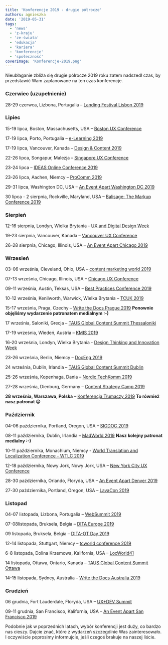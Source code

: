 ```yaml
---
title: 'Konferencje 2019 - drugie półrocze'
authors: agnieszka
date: '2019-05-31'
tags:
  - 'news'
  - 'z-kraju'
  - 'ze-świata'
  - 'edukacja'
  - 'kariera'
  - 'konferencje'
  - 'społeczność'
coverImage: 'Konferencje-2019.png'
---
```


Nieubłaganie zbliża się drugie półrocze 2019 roku zatem nadszedł czas, by
przedstawić Wam zaplanowane na ten czas konferencje.

<!--truncate-->

### **Czerwiec (uzupełnienie)**

28-29 czerwca, Lizbona, Portugalia –
[Landing Festival Lisbon 2019](https://landingfestival.com/)

### **Lipiec**

15-19 lipca, Boston, Massachusetts, USA
– [Boston UX Conference](https://www.nngroup.com/training/boston/)

17-19 lipca, Porto, Portugalia –
[e-Learning 2019](https://www.elearning-conf.org/)

17-19 lipca, Vancouver, Kanada –
[Design & Content 2019](https://content.design/)

22-26 lipca, Songapur, Malezja –
[Singapore UX Conference](https://www.nngroup.com/training/singapore/)

23-24 lipca –
[IDEAS Online Conference 2019](https://ideas.infomanagementcenter.com/)

23-26 lipca, Aachen, Niemcy – [ProComm 2019](https://attend.ieee.org/procomm/)

29-31 lipca, Washington DC, USA –
[An Event Apart Washington DC 2019](https://aneventapart.com/event/washington-dc-2019)

30 lipca - 2 sierpnia, Rockville, Maryland, USA –
[Balisage: The Markup Conference 2019](http://www.balisage.net/)

### **Sierpień**

12-16 sierpnia, Londyn, Wielka Brytania -
[UX and Digital Design Week](https://futurelondonacademy.co.uk/en/course/ux-and-digital-design)

19-23 sierpnia, Vancouver, Kanada –
[Vancouver UX Conference](https://www.nngroup.com/training/vancouver/)

26-28 sierpnia, Chicago, Illinois, USA –
[An Event Apart Chicago 2019](https://aneventapart.com/event/chicago-2019)

### **Wrzesień**

03-06 września, Cleveland, Ohio, USA –
[content marketing world 2019](https://www.contentmarketingworld.com/)

07-13 września, Chicago, Illinois, USA –
[Chicago UX Conference](https://www.nngroup.com/training/chicago/)

09-11 września, Austin, Teksas, USA –
[Best Practices Conference 2019](https://bp.infomanagementcenter.com/)

10-12 września, Kenilworth, Warwick, Wielka Brytania –
[TCUK 2019](http://technicalcommunicationuk.com/)

15-17 września, Praga, Czechy –
[Write the Docs Prague 2019](http://www.writethedocs.org/conf/prague/2019/)
**Ponownie objęliśmy wydarzenie patronatem medialnym :-)**

17 września, Saloniki, Grecja –
[TAUS Global Content Summit Thessaloniki](https://www.taus.net/events/summits/72-taus-global-content-summit-thessaloniki)

17-19 września, Wiedeń, Austria – [KMIS 2019](http://www.kmis.ic3k.org/)

16-20 września, Londyn, Wielka Brytania -
[Design Thinking and Innovation Week](https://futurelondonacademy.co.uk/en/course/design-thinking-and-innovation)

23-26 września, Berlin, Niemcy –
[DocEng 2019](https://doceng.org/doceng2019/index)

24 września, Dublin, Irlandia –
[TAUS Global Content Summit Dublin](https://www.taus.net/events/summits/76-taus-global-content-summit-dublin)

25-26 września, Kopenhaga, Dania –
[Nordic TechKomm 2019](https://nordic-techkomm.com/)

27-28 września, Dienburg, Germany –
[Content Strategy Camp 2019](https://www.cscamp.de/)

**28 września, Warszawa, Polska** –
[Konferencja Tłumaczy 2019](https://www.konferencjatlumaczy.pl/) **To również
nasz patronat 😉**

### **Październik**

04-06 października, Portland, Oregon, USA –
[SIGDOC 2019](https://sigdoc.acm.org/conference/2019/)

08-11 października, Dublin, Irlandia –
[MadWorld 2019](https://www.madcapsoftware.com/conference/madworld-2019-dublin/)
**Nasz kolejny patronat medialny :-)**

10-11 października, Monachium, Niemcy -
[World Translation and Localization Conference - WTLC 2019](https://pgsolx.com/WTLC/)

12-18 października, Nowy Jork, Nowy Jork, USA –
[New York City UX Conference](https://www.nngroup.com/training/new-york-city/)

28-30 października, Orlando, Floryda, USA –
[An Event Apart Denver 2019](https://aneventapart.com/event/denver-2019)

27-30 października, Portland, Oregon, USA –
[LavaCon 2019](https://lavacon.org/2019/)

### **Listopad**

04-07 listopada, Lizbona, Portugalia – [WebSummit 2019](https://websummit.com/)

07-08listopada, Bruksela, Belgia –
[DITA Europe 2019](https://ditaeurope.infomanagementcenter.com/)

09 listopada, Bruksela, Belgia –
[DITA-OT Day 2019](https://www.oxygenxml.com/events/2019/dita-ot_day.html)

12-14 listopada, Stuttgart, Niemcy –
[tcworld conference 2019](https://conferences.tekom.de/tcworld19/registration/)

6-8 listopada, Dolina Krzemowa, Kalifornia, USA –
[LocWorld41](https://locworld.com/events/locworld41-silicon-valley-2019/)

14 listopada, Ottawa, Ontario, Kanada –
[TAUS Global Content Summit Ottawa](https://www.taus.net/events/summits/86-taus-global-content-summit-ottawa)

14-15 listopada, Sydney, Australia –
[Write the Docs Australia 2019](http://www.writethedocs.org/conf/australia/2019/)

### **Grudzień**

06 grudnia, Fort Lauderdale, Floryda, USA –
[UX+DEV Summit](https://uxdsummit.com/)

09-11 grudnia, San Francisco, Kalifornia, USA –
[An Event Apart San Francisco 2019](https://aneventapart.com/event/san-francisco-2019)

Podobnie jak w poprzednich latach, wybór konferencji jest duży, co bardzo nas
cieszy. Dajcie znać, które z wydarzeń szczególnie Was zainteresowało. I
oczywiście poprosimy informujcie, jeśli czegoś brakuje na naszej liście.
